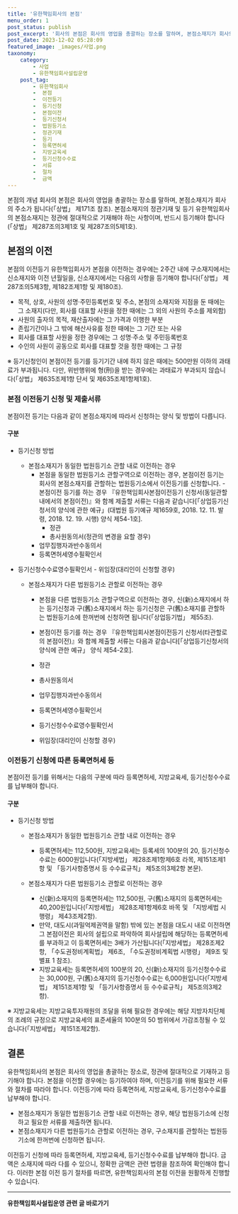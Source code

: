 ```yaml
---
title: '유한책임회사의 본점'
menu_order: 1
post_status: publish
post_excerpt: '회사의 본점은 회사의 영업을 총괄하는 장소를 말하며, 본점소재지가 회사의 주소가 됩니다  상법  제171조 참조 .'
post_date: 2023-12-02 05:28:09
featured_image: _images/사업.png
taxonomy:
    category:
        - 사업
        - 유한책임회사설립운영
    post_tag:
        - 유한책임회사
        -  본점
        -  이전등기
        -  등기신청
        -  본점이전
        -  등기신청서
        -  법원등기소
        -  정관기재
        -  등기
        -  등록면허세
        -  지방교육세
        -  등기신청수수료
        -  서류
        -  절차
        -  금액
---
```



본점의 개념
회사의 본점은 회사의 영업을 총괄하는 장소를 말하며, 본점소재지가 회사의 주소가 됩니다(「상법」 제171조 참조).
본점소재지의 정관기재 및 등기
유한책임회사의 본점소재지는 정관에 절대적으로 기재해야 하는 사항이며, 반드시 등기해야 합니다(「상법」 제287조의3제1호 및 제287조의5제1호).

## 본점의 이전

본점의 이전등기
유한책임회사가 본점을 이전하는 경우에는 2주간 내에 구소재지에서는 신소재지와 이전 년월일을, 신소재지에서는 다음의 사항을 등기해야 합니다(「상법」 제287조의5제3항, 제182조제1항 및 제180조).

- 목적, 상호, 사원의 성명·주민등록번호 및 주소, 본점의 소재지와 지점을 둔 때에는 그 소재지(다만, 회사를 대표할 사원을 정한 때에는 그 외의 사원의 주소를 제외함)
- 사원의 출자의 목적, 재산출자에는 그 가격과 이행한 부분
- 존립기간이나 그 밖에 해산사유를 정한 때에는 그 기간 또는 사유
- 회사를 대표할 사원을 정한 경우에는 그 성명·주소 및 주민등록번호
- 수인의 사원이 공동으로 회사를 대표할 것을 정한 때에는 그 규정

※ 등기신청인이 본점이전 등기를 등기기간 내에 하지 않은 때에는 500만원 이하의 과태료가 부과됩니다. 다만, 위반행위에 형(刑)을 받는 경우에는 과태료가 부과되지 않습니다(「상법」 제635조제1항 단서 및 제635조제1항제1호).

### 본점 이전등기 신청 및 제출서류
본점이전 등기는 다음과 같이 본점소재지에 따라서 신청하는 양식 및 방법이 다릅니다.

#### 구분
- 등기신청 방법

    - 본점소재지가 동일한 법원등기소 관할 내로 이전하는 경우
        - 본점을 동일한 법원등기소 관할구역으로 이전하는 경우, 본점이전 등기는 회사의 본점소재지를 관할하는 법원등기소에서 이전등기를 신청합니다.
        -본점이전 등기를 하는 경우 『유한책임회사본점이전등기 신청서(동일관할 내에서의 본점이전)』와 함께 제출할 서류는 다음과 같습니다[「상업등기신청서의 양식에 관한 예규」(대법원 등기예규 제1659호, 2018. 12. 11. 발령, 2018. 12. 19. 시행) 양식 제54-1호]. 
           - 정관
          - 총사원동의서(정관의 변경을 요할 경우)
         - 업무집행자과반수동의서
         - 등록면허세영수필확인서
- 등기신청수수료영수필확인서
           - 위임장(대리인이 신청할 경우)

    - 본점소재지가 다른 법원등기소 관할로 이전하는 경우
       - 본점을 다른 법원등기소 관할구역으로 이전하는 경우, 신(新)소재지에서 하는 등기신청과 구(舊)소재지에서 하는 등기신청은 구(舊)소재지를 관할하는 법원등기소에 한꺼번에 신청하면 됩니다(「상업등기법」 제55조). 
       - 본점이전 등기를 하는 경우 『유한책임회사본점이전등기 신청서(타관할로의 본점이전)』와 함께 제출할 서류는 다음과 같습니다[「상업등기신청서의 양식에 관한 예규」 양식 제54-2호]. 
    
        - 정관
        - 총사원동의서
       - 업무집행자과반수동의서
        - 등록면허세영수필확인서
       - 등기신청수수료영수필확인서
      - 위임장(대리인이 신청할 경우)

### 이전등기 신청에 따른 등록면허세 등

본점이전 등기를 위해서는 다음의 구분에 따라 등록면허세, 지방교육세, 등기신청수수료를 납부해야 합니다.

#### 구분
- 등기신청 방법

    - 본점소재지가 동일한 법원등기소 관할 내로 이전하는 경우
        - 등록면허세는 112,500원, 지방교육세는 등록세의 100분의 20, 등기신청수수료는 6000원입니다(「지방세법」 제28조제1항제6호 라목, 제151조제1항 및 「등기사항증명서 등 수수료규칙」 제5조의3제2항 본문).

   - 본점소재지가 다른 법원등기소 관할로 이전하는 경우
       - 신(新)소재지의 등록면허세는 112,500원, 구(舊)소재지의 등록면허세는 40,200원입니다(「지방세법」 제28조제1항제6호 바목 및 「지방세법 시행령」 제43조제2항). 
       - 만약, 대도시(과밀억제권역을 말함) 밖에 있는 본점을 대도시 내로 이전하면 그 본점이전은 회사의 설립으로 파악하여 회사설립에 해당하는 등록면허세를 부과하고 이 등록면허세는 3배가 가산됩니다(「지방세법」 제28조제2항, 「수도권정비계획법」 제6조, 「수도권정비계획법 시행령」 제9조 및 별표 1 참조). 
       - 지방교육세는 등록면허세의 100분의 20, 신(新)소재지의 등기신청수수료는 30,000원, 구(舊)소재지의 등기신청수수료는 6,000원입니다(「지방세법」 제151조제1항 및 「등기사항증명서 등 수수료규칙」 제5조의3제2항).

※ 지방교육세는 지방교육투자재원의 조달을 위해 필요한 경우에는 해당 지방자치단체의 조례의 규정으로 지방교육세의 표준세율의 100분의 50 범위에서 가감조정될 수 있습니다(「지방세법」 제151조제2항).

## 결론
유한책임회사의 본점은 회사의 영업을 총괄하는 장소로, 정관에 절대적으로 기재하고 등기해야 합니다. 본점을 이전할 경우에는 등기하여야 하며, 이전등기를 위해 필요한 서류와 절차를 따라야 합니다. 이전등기에 따라 등록면허세, 지방교육세, 등기신청수수료를 납부해야 합니다.

- 본점소재지가 동일한 법원등기소 관할 내로 이전하는 경우, 해당 법원등기소에 신청하고 필요한 서류를 제출하면 됩니다.
- 본점소재지가 다른 법원등기소 관할로 이전하는 경우, 구소재지를 관할하는 법원등기소에 한꺼번에 신청하면 됩니다.

이전등기 신청에 따라 등록면허세, 지방교육세, 등기신청수수료를 납부해야 합니다. 금액은 소재지에 따라 다를 수 있으니, 정확한 금액은 관련 법령을 참조하여 확인해야 합니다. 이러한 본점 이전 등기 절차를 따르면, 유한책임회사의 본점 이전을 원활하게 진행할 수 있습니다.
<!-- wp:separator -->
<hr class="wp-block-separator has-alpha-channel-opacity"/>
<!-- /wp:separator -->

<!-- wp:group {"backgroundColor":"base","layout":{"type":"constrained"}} -->
<div class="wp-block-group has-base-background-color has-background"><!-- wp:paragraph {"align":"center","fontSize":"medium"} -->
<p class="has-text-align-center has-large-font-size"><strong>유한책임회사설립운영 관련 글 바로가기</strong></p>
<!-- /wp:paragraph -->


<!-- wp:latest-posts
{"categories":[{"id":28319,"count":19,"description":"","link":"https://uknowlaw.com/category/%ec%9c%a0%ed%95%9c%ec%b1%85%ec%9e%84%ed%9a%8c%ec%82%ac%ec%84%a4%eb%a6%bd%ec%9a%b4%ec%98%81/","name":"유한책임회사설립운영","slug":"유한책임회사설립운영","taxonomy":"category","parent":0,"meta":[],"_links":{"self":[{"href":"https://uknowlaw.com/wp-json/wp/v2/categories/28319"}],"collection":[{"href":"https://uknowlaw.com/wp-json/wp/v2/categories"}],"about":[{"href":"https://uknowlaw.com/wp-json/wp/v2/taxonomies/category"}],"wp:post_type":[{"href":"https://uknowlaw.com/wp-json/wp/v2/posts?categories=28319"}],"curies":[{"name":"wp","href":"https://api.w.org/{rel}","templated":true}]}}],"postsToShow":100,"excerptLength":28,"postLayout":"grid","columns":2,"featuredImageAlign":"left","featuredImageSizeSlug":"large","fontSize":"small"} /--></div>
<!-- /wp:group -->